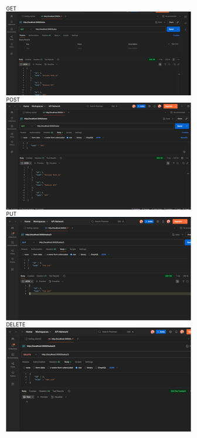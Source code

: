 GET
![alt text](image.png)
POST
![alt text](image-1.png)
PUT
![alt text](image-3.png)
DELETE
![alt text](image-2.png)
